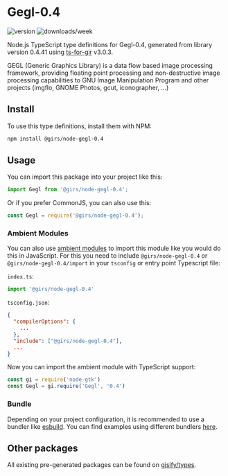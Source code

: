 
# Gegl-0.4

![version](https://img.shields.io/npm/v/@girs/node-gegl-0.4)
![downloads/week](https://img.shields.io/npm/dw/@girs/node-gegl-0.4)


Node.js TypeScript type definitions for Gegl-0.4, generated from library version 0.4.41 using [ts-for-gir](https://github.com/gjsify/ts-for-gir) v3.0.3.

GEGL (Generic Graphics Library) is a data flow based image processing framework, providing floating point processing and non-destructive image processing capabilities to GNU Image Manipulation Program and other projects (imgflo, GNOME Photos, gcut, iconographer, …)

## Install

To use this type definitions, install them with NPM:
```bash
npm install @girs/node-gegl-0.4
```

## Usage

You can import this package into your project like this:
```ts
import Gegl from '@girs/node-gegl-0.4';
```

Or if you prefer CommonJS, you can also use this:
```ts
const Gegl = require('@girs/node-gegl-0.4');
```

### Ambient Modules

You can also use [ambient modules](https://github.com/gjsify/ts-for-gir/tree/main/packages/cli#ambient-modules) to import this module like you would do this in JavaScript.
For this you need to include `@girs/node-gegl-0.4` or `@girs/node-gegl-0.4/import` in your `tsconfig` or entry point Typescript file:

`index.ts`:
```ts
import '@girs/node-gegl-0.4'
```

`tsconfig.json`:
```json
{
  "compilerOptions": {
    ...
  },
  "include": ["@girs/node-gegl-0.4"],
  ...
}
```

Now you can import the ambient module with TypeScript support: 

```ts
const gi = require('node-gtk')
const Gegl = gi.require('Gegl', '0.4')
```


### Bundle

Depending on your project configuration, it is recommended to use a bundler like [esbuild](https://esbuild.github.io/). You can find examples using different bundlers [here](https://github.com/gjsify/ts-for-gir/tree/main/examples).

## Other packages

All existing pre-generated packages can be found on [gjsify/types](https://github.com/gjsify/types).

